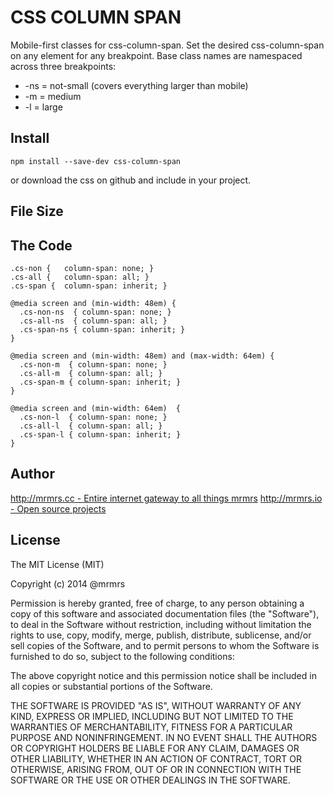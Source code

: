 # CSS COLUMN SPAN

  Mobile-first classes for css-column-span.
  Set the desired css-column-span on any element for any breakpoint.
  Base class names are namespaced across three breakpoints:

*  -ns = not-small (covers everything larger than mobile)
*  -m  = medium
*  -l  = large

## Install
```
npm install --save-dev css-column-span
```
or download the css on github and include in your project.

## File Size


## The Code
```
.cs-non {   column-span: none; }
.cs-all {   column-span: all; }
.cs-span {  column-span: inherit; }

@media screen and (min-width: 48em) {
  .cs-non-ns  { column-span: none; }
  .cs-all-ns  { column-span: all; }
  .cs-span-ns { column-span: inherit; }
}

@media screen and (min-width: 48em) and (max-width: 64em) {
  .cs-non-m  { column-span: none; }
  .cs-all-m  { column-span: all; }
  .cs-span-m { column-span: inherit; }
}

@media screen and (min-width: 64em)  {
  .cs-non-l  { column-span: none; }
  .cs-all-l  { column-span: all; }
  .cs-span-l { column-span: inherit; }
}

```

## Author

[http://mrmrs.cc - Entire internet gateway to all things mrmrs](http://mrmrs.cc)
[http://mrmrs.io - Open source projects](http://mrmrs.io)

## License

The MIT License (MIT)

Copyright (c) 2014 @mrmrs

Permission is hereby granted, free of charge, to any person obtaining a copy
of this software and associated documentation files (the "Software"), to deal
in the Software without restriction, including without limitation the rights
to use, copy, modify, merge, publish, distribute, sublicense, and/or sell
copies of the Software, and to permit persons to whom the Software is
furnished to do so, subject to the following conditions:

The above copyright notice and this permission notice shall be included in
all copies or substantial portions of the Software.

THE SOFTWARE IS PROVIDED "AS IS", WITHOUT WARRANTY OF ANY KIND, EXPRESS OR
IMPLIED, INCLUDING BUT NOT LIMITED TO THE WARRANTIES OF MERCHANTABILITY,
FITNESS FOR A PARTICULAR PURPOSE AND NONINFRINGEMENT. IN NO EVENT SHALL THE
AUTHORS OR COPYRIGHT HOLDERS BE LIABLE FOR ANY CLAIM, DAMAGES OR OTHER
LIABILITY, WHETHER IN AN ACTION OF CONTRACT, TORT OR OTHERWISE, ARISING FROM,
OUT OF OR IN CONNECTION WITH THE SOFTWARE OR THE USE OR OTHER DEALINGS IN
THE SOFTWARE.

